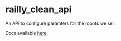 # railly_clean_api

An API to configure paramters for the robots we sell.

Docs available [here](https://polar-shelf-01963.herokuapp.com/docs).
